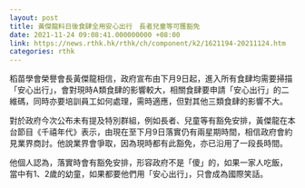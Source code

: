 ```yaml
---
layout: post
title: 黃傑龍料日後食肆全用安心出行　長者兒童等可獲豁免
date: 2021-11-24 09:08:41.000000000 +08:00
link: https://news.rthk.hk/rthk/ch/component/k2/1621194-20211124.htm
categories: rthk
---
```


稻苗學會榮譽會長黃傑龍相信，政府宣布由下月9日起，進入所有食肆均需要掃描「安心出行」，會對現時A類食肆的影響較大，相關食肆要申請「安心出行」的二維碼，同時亦要培訓員工如何處理，需時適應，但對其他三類食肆的影響不大。

對於政府今次公布未有提及特別群組，例如長者、兒童等有豁免安排，黃傑龍在本台節目《千禧年代》表示，由現在至下月9日落實仍有兩星期時間，相信政府會約見業界商討。他說業界會爭取，因為現時都有此豁免，亦已沿用了一段長時間。

他個人認為，落實時會有豁免安排，形容政府不是「傻」的，如果一家人吃飯， 當中有1、2歲的幼童，如果都要他們用「安心出行」，只會成為國際笑話。

